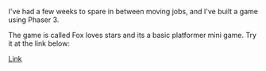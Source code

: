 I've had a few weeks to spare in between moving jobs, and I've built a game using Phaser 3.

The game is called Fox loves stars and its a basic platformer mini game. Try it at the link below:

[Link](http://foxlovesstars.coastlineexpat.com/)